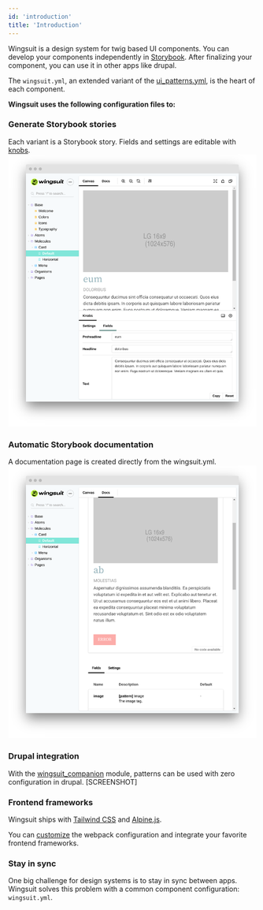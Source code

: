 ```yaml
---
id: 'introduction'
title: 'Introduction'
---
```

Wingsuit is a design system for twig based UI components. You can develop your components independently in [Storybook](https://storybook.js.org/). After finalizing your component, you can use it in other apps like drupal. 

The `wingsuit.yml`, an extended variant of the [ui_patterns.yml](https://ui-patterns.readthedocs.io/en/8.x-1.x/content/patterns-definition.html), is the heart of each component. 

<b>Wingsuit uses the following configuration files to:</b>

### Generate Storybook stories
Each variant is a Storybook story. Fields and settings are editable with [knobs](https://github.com/storybookjs/storybook/tree/master/addons/knobs).
<img src="images/knobs.png">

### Automatic Storybook documentation
A documentation page is created directly from the wingsuit.yml. 
<img src="images/docs.png">

### Drupal integration
With the [wingsuit_companion](https://www.drupal.org/project/wingsuit_companion) module, patterns can be used with zero configuration in drupal. 
[SCREENSHOT]

### Frontend frameworks
Wingsuit ships with [Tailwind CSS](https://tailwindcss.com/) and [Alpine.js](https://github.com/alpinejs/alpine). 

You can [customize](../../configurations/custom-webpack-config) the webpack configuration and integrate your favorite frontend frameworks.

### Stay in sync
One big challenge for design systems is to stay in sync between apps.
Wingsuit solves this problem with a common component configuration: `wingsuit.yml`.
